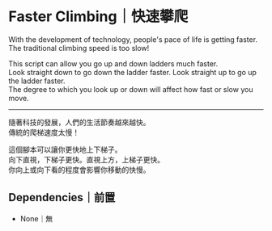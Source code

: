 # Faster Climbing｜快速攀爬

With the development of technology, people's pace of life is getting faster.  
The traditional climbing speed is too slow!  

This script can allow you go up and down ladders much faster.  
Look straight down to go down the ladder faster. Look straight up to go up the ladder faster.  
The degree to which you look up or down will affect how fast or slow you move.

---

隨著科技的發展，人們的生活節奏越來越快。  
傳統的爬梯速度太慢！  

這個腳本可以讓你更快地上下梯子。  
向下直視，下梯子更快。直視上方，上梯子更快。  
你向上或向下看的程度會影響你移動的快慢。

## Dependencies｜前置

- None｜無

